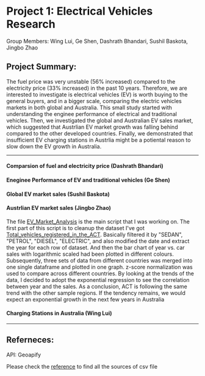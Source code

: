 # Project 1: Electrical Vehicles Research

Group Members: Wing Lui, Ge Shen, Dashrath Bhandari, Sushil Baskota, Jingbo Zhao

## Project Summary:

The fuel price was very unstable (56% increased) compared to the electricity price (33% increased) in the past 10 years. Therefore, we are interested to investigate is electrical vehicles (EV) is worth buying to the general buyers, and in a bigger scale, comparing the electric vehicles markets in both global and Australia. This small study started with understanding the enginee performance of electrical and traditional vehicles. Then, we investigated the global and Australian EV sales market, which suggested that Austrlian EV market growth was falling behind compared to the other developed countries. Finally, we demonstrated that insufficient EV charging stations in Austrlia might be a potiental reason to slow down the EV growth in Australia.

---

#### Comparsion of fuel and electricity price (Dashrath Bhandari)


#### Eneginee Performance of EV and traditional vehicles (Ge Shen)


#### Global EV market sales (Sushil Baskota)


#### Austrlian EV market sales (Jingbo Zhao) 
The file [EV_Market_Analysis](https://github.com/Kongfufack/Project_1_EV/blob/main/EV_Market_Analysis.ipynb) is the main script that I was working on. The first part of this script is to cleanup the dataset I've got [Total_vehicles_registered_in_the_ACT](https://github.com/Kongfufack/Project_1_EV/blob/main/Dataset/Total_vehicles_registered_in_the_ACT.csv). Basically filtered it by "SEDAN", "PETROL", "DIESEL", "ELECTRIC", and also modified the date and extract the year for each row of dataset. And then the bar chart of year vs. car sales with logarithmic scaled had been plotted in different colours. Subsequently, three sets of data from different countries was merged into one single dataframe and plotted in one graph. z-score normalization was used to compare across different countries. By looking at the trends of the data, I decided to adopt the exponential regression to see the correlation between year and the sales. As a conclusion, ACT is following the same trend with the other sample regions. If the tendency remains, we would expect an exponential growth in the next few years in Australia

#### Charging Stations in Australia (Wing Lui)



---
## Referneces:
API: Geoapify

Please check the [reference](https://github.com/Kongfufack/Project_1_EV/blob/main/Dataset/reference.csv) to find all the sources of csv file 
